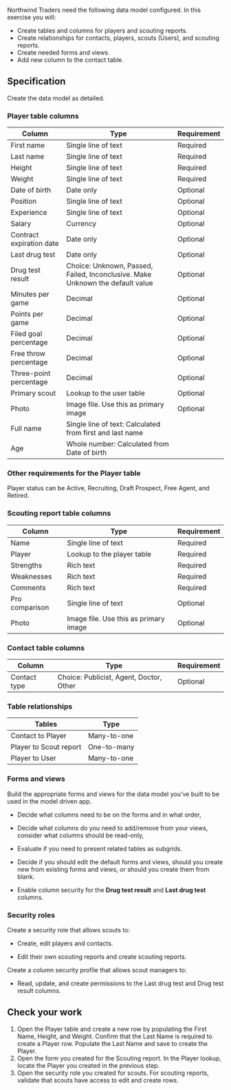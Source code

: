 

Northwind Traders need the following data model configured.  In this exercise you will:
- Create tables and columns for players and scouting reports.
- Create relationships for contacts, players, scouts (Users), and scouting reports.
- Create needed forms and views.
- Add new column to the contact table.

## Specification
Create the data model as detailed.

### Player table columns
| **Column**               | **Type**                                                                      | **Requirement** |
|--------------------------|-------------------------------------------------------------------------------|-----------------|
| First name               | Single line of text                                                           | Required        |
| Last name                | Single line of text                                                           | Required        |
| Height                   | Single line of text                                                           | Required        |
| Weight                   | Single line of text                                                           | Required        |
| Date of birth            | Date only                                                                     | Optional        |
| Position                 | Single line of text                                                           | Optional        |
| Experience               | Single line of text                                                           | Optional        |
| Salary                   | Currency                                                                      | Optional        |
| Contract expiration date | Date only                                                                     | Optional        |
| Last drug test           | Date only                                                                     | Optional        |
| Drug test result         | Choice: Unknown, Passed, Failed, Inconclusive. Make Unknown the default value | Optional        |
| Minutes per game         | Decimal                                                                       | Optional        |
| Points per game          | Decimal                                                                       | Optional        |
| Filed goal percentage    | Decimal                                                                       | Optional        |
| Free throw percentage    | Decimal                                                                       | Optional        |
| Three-point percentage   | Decimal                                                                       | Optional        |
| Primary scout            | Lookup to the user table                                                      | Optional        |
| Photo                    | Image file. Use this as primary image                                         | Optional        |
| Full name                | Single line of text: Calculated from first and last name                      |                 |
| Age                      | Whole number: Calculated from Date of birth                                   |                 |

### Other requirements for the Player table
Player status can be Active, Recruiting, Draft Prospect, Free Agent, and Retired.

### Scouting report table columns

| **Column**     | **Type**                              | **Requirement** |
|----------------|---------------------------------------|-----------------|
| Name           | Single line of text                   | Required        |
| Player         | Lookup to the player table            | Required        |
| Strengths      | Rich text                             | Required        |
| Weaknesses     | Rich text                             | Required        |
| Comments       | Rich text                             | Required        |
| Pro comparison | Single line of text                   | Optional        |
| Photo          | Image file. Use this as primary image | Optional        |

### Contact table columns

| **Column**   | **Type**                                | **Requirement** |
|--------------|-----------------------------------------|-----------------|
| Contact type | Choice: Publicist, Agent, Doctor, Other | Optional        |

### Table relationships

| **Tables**             | **Type**    |
|------------------------|-------------|
| Contact to Player      | Many-to-one |
| Player to Scout report | One-to-many |
| Player to User         | Many-to-one |

### Forms and views

Build the appropriate forms and views for the data model you’ve built 
to be used in the model driven app.

-   Decide what columns need to be on the forms and in what order,

-   Decide what columns do you need to add/remove from your views, consider what
    columns should be read-only,

-   Evaluate if you need to present related tables as subgrids.

-   Decide if you should edit the default forms and views, should you create new
    from existing forms and views, or should you create them from blank.

-   Enable column security for the **Drug test result** and **Last drug test**
    columns.

### Security roles

Create a security role that allows scouts to:

-   Create, edit players and contacts.

-   Edit their own scouting reports and create scouting reports.

Create a column security profile that allows scout managers to:

-   Read, update, and create permissions to the Last drug test and Drug test result columns.

## Check your work
1.	Open the Player table and create a new row by populating the First Name, Height, and Weight. Confirm that the Last Name is required to create a Player row. Populate the Last Name and save to create the Player.
2.	Open the form you created for the Scouting report. In the Player lookup, locate the Player you created in the previous step. 
3.	Open the security role you created for scouts. For scouting reports, validate that scouts have access to edit and create rows. 